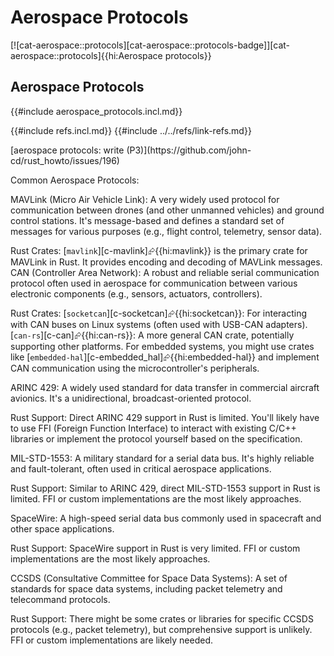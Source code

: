 # Aerospace Protocols

[![cat-aerospace::protocols][cat-aerospace::protocols-badge]][cat-aerospace::protocols]{{hi:Aerospace protocols}}

## Aerospace Protocols

{{#include aerospace_protocols.incl.md}}

{{#include refs.incl.md}}
{{#include ../../refs/link-refs.md}}

<div class="hidden">
[aerospace protocols: write (P3)](https://github.com/john-cd/rust_howto/issues/196)

Common Aerospace Protocols:

MAVLink (Micro Air Vehicle Link): A very widely used protocol for communication between drones (and other unmanned vehicles) and ground control stations. It's message-based and defines a standard set of messages for various purposes (e.g., flight control, telemetry, sensor data).

Rust Crates: [`mavlink`][c-mavlink]⮳{{hi:mavlink}} is the primary crate for MAVLink in Rust. It provides encoding and decoding of MAVLink messages.
 CAN (Controller Area Network): A robust and reliable serial communication protocol often used in aerospace for communication between various electronic components (e.g., sensors, actuators, controllers).

Rust Crates:
[`socketcan`][c-socketcan]⮳{{hi:socketcan}}: For interacting with CAN buses on Linux systems (often used with USB-CAN adapters).
[`can-rs`][c-can]⮳{{hi:can-rs}}: A more general CAN crate, potentially supporting other platforms.
For embedded systems, you might use crates like [`embedded-hal`][c-embedded_hal]⮳{{hi:embedded-hal}}  and implement CAN communication using the microcontroller's peripherals.

ARINC 429: A widely used standard for data transfer in commercial aircraft avionics. It's a unidirectional, broadcast-oriented protocol.

Rust Support: Direct ARINC 429 support in Rust is limited. You'll likely have to use FFI (Foreign Function Interface) to interact with existing C/C++ libraries or implement the protocol yourself based on the specification.

MIL-STD-1553: A military standard for a serial data bus. It's highly reliable and fault-tolerant, often used in critical aerospace applications.

Rust Support: Similar to ARINC 429, direct MIL-STD-1553 support in Rust is limited. FFI or custom implementations are the most likely approaches.

SpaceWire: A high-speed serial data bus commonly used in spacecraft and other space applications.

Rust Support: SpaceWire support in Rust is very limited. FFI or custom implementations are the most likely approaches.

CCSDS (Consultative Committee for Space Data Systems): A set of standards for space data systems, including packet telemetry and telecommand protocols.

Rust Support: There might be some crates or libraries for specific CCSDS protocols (e.g., packet telemetry), but comprehensive support is unlikely. FFI or custom implementations are likely needed.

</div>
